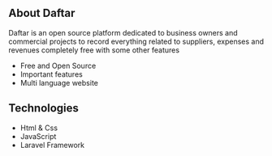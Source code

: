## About Daftar

Daftar is an open source platform dedicated to business owners and commercial projects to record everything related to
suppliers, expenses and revenues completely free with some other features

- Free and Open Source
- Important features
- Multi language website

## Technologies

- Html & Css
- JavaScript
- Laravel Framework
